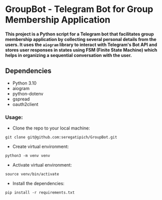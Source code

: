 # GroupBot - Telegram Bot for Group Membership Application

#### This project is a Python script for a Telegram bot that facilitates group membership application by collecting several personal details from the users. It uses the `aiogram` library to interact with Telegram's Bot API and stores user responses in states using FSM (Finite State Machine) which helps in organizing a sequential conversation with the user.

## Dependencies

- Python 3.10
- aiogram
- python-dotenv
- gspread
- oauth2client

### Usage:

- Clone the repo to your local machine:
```
git clone git@github.com:seregatipich/GroupBot.git
```
- Create virtual environment:
```
python3 -m venv venv
```
- Activate virtual environment:
```
source venv/bin/activate
```
- Install the dependencies:
```
pip install -r requirements.txt
```